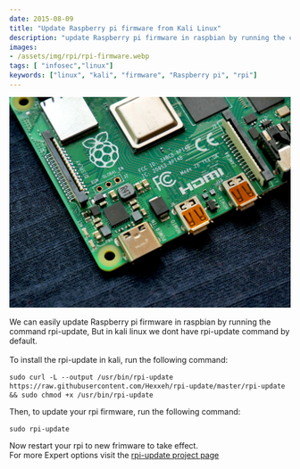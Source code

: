 ```yaml
---
date: 2015-08-09
title: "Update Raspberry pi firmware from Kali Linux"
description: "update Raspberry pi firmware in raspbian by running the command rpi-update"
images:
- /assets/img/rpi/rpi-firmware.webp
tags: [ "infosec","linux"]
keywords: ["linux", "kali", "firmware", "Raspberry pi", "rpi"]
---
```

![flashing rpi](/assets/img/rpi/rpi-firmware.webp)

We can easily update Raspberry pi firmware in raspbian by running the command rpi-update, But in kali linux we dont have rpi-update command by default.
<br><br>
To install the rpi-update  in kali, run the following command:


```
sudo curl -L --output /usr/bin/rpi-update https://raw.githubusercontent.com/Hexxeh/rpi-update/master/rpi-update && sudo chmod +x /usr/bin/rpi-update
```

Then, to update your rpi firmware, run the following command:

```
sudo rpi-update
```

Now restart your rpi to new frimware to take effect.
<br>
For more Expert options visit the [rpi-update project page](https://github.com/Hexxeh/rpi-update)

